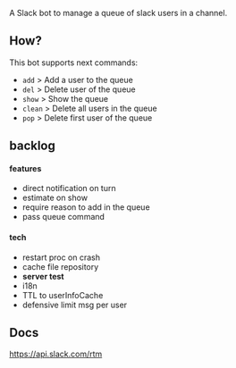 A Slack bot to manage a queue of slack users in a channel.

## How?

This bot supports next commands:

* `add`   >   Add a user to the queue
* `del`   >   Delete user of the queue
* `show`  >   Show the queue 
* `clean` >   Delete all users in the queue 
* `pop`  >   Delete first user of the queue

## backlog
#### features
* direct notification on turn
* estimate on show
* require reason to add in the queue
* pass queue command
#### tech
* restart proc on crash
* cache file repository
* **server test**
* i18n
* TTL to userInfoCache
* defensive limit msg per user


## Docs
https://api.slack.com/rtm
